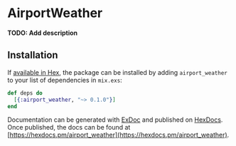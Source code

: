 # AirportWeather

**TODO: Add description**

## Installation

If [available in Hex](https://hex.pm/docs/publish), the package can be installed
by adding `airport_weather` to your list of dependencies in `mix.exs`:

```elixir
def deps do
  [{:airport_weather, "~> 0.1.0"}]
end
```

Documentation can be generated with [ExDoc](https://github.com/elixir-lang/ex_doc)
and published on [HexDocs](https://hexdocs.pm). Once published, the docs can
be found at [https://hexdocs.pm/airport_weather](https://hexdocs.pm/airport_weather).

